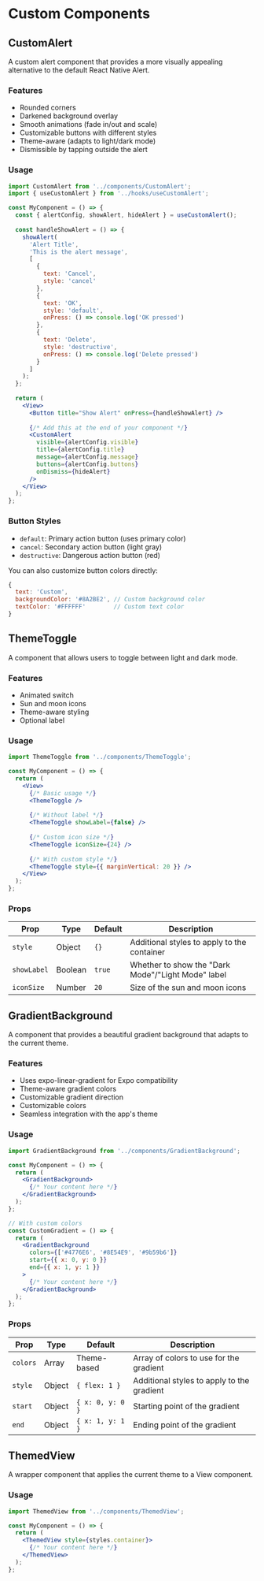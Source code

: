 # Custom Components

## CustomAlert

A custom alert component that provides a more visually appealing alternative to the default React Native Alert.

### Features

- Rounded corners
- Darkened background overlay
- Smooth animations (fade in/out and scale)
- Customizable buttons with different styles
- Theme-aware (adapts to light/dark mode)
- Dismissible by tapping outside the alert

### Usage

```jsx
import CustomAlert from '../components/CustomAlert';
import { useCustomAlert } from '../hooks/useCustomAlert';

const MyComponent = () => {
  const { alertConfig, showAlert, hideAlert } = useCustomAlert();
  
  const handleShowAlert = () => {
    showAlert(
      'Alert Title',
      'This is the alert message',
      [
        { 
          text: 'Cancel', 
          style: 'cancel' 
        },
        { 
          text: 'OK', 
          style: 'default',
          onPress: () => console.log('OK pressed')
        },
        { 
          text: 'Delete', 
          style: 'destructive',
          onPress: () => console.log('Delete pressed')
        }
      ]
    );
  };
  
  return (
    <View>
      <Button title="Show Alert" onPress={handleShowAlert} />
      
      {/* Add this at the end of your component */}
      <CustomAlert
        visible={alertConfig.visible}
        title={alertConfig.title}
        message={alertConfig.message}
        buttons={alertConfig.buttons}
        onDismiss={hideAlert}
      />
    </View>
  );
};
```

### Button Styles

- `default`: Primary action button (uses primary color)
- `cancel`: Secondary action button (light gray)
- `destructive`: Dangerous action button (red)

You can also customize button colors directly:

```jsx
{
  text: 'Custom',
  backgroundColor: '#8A2BE2', // Custom background color
  textColor: '#FFFFFF'        // Custom text color
}
```

## ThemeToggle

A component that allows users to toggle between light and dark mode.

### Features

- Animated switch
- Sun and moon icons
- Theme-aware styling
- Optional label

### Usage

```jsx
import ThemeToggle from '../components/ThemeToggle';

const MyComponent = () => {
  return (
    <View>
      {/* Basic usage */}
      <ThemeToggle />
      
      {/* Without label */}
      <ThemeToggle showLabel={false} />
      
      {/* Custom icon size */}
      <ThemeToggle iconSize={24} />
      
      {/* With custom style */}
      <ThemeToggle style={{ marginVertical: 20 }} />
    </View>
  );
};
```

### Props

| Prop | Type | Default | Description |
|------|------|---------|-------------|
| `style` | Object | `{}` | Additional styles to apply to the container |
| `showLabel` | Boolean | `true` | Whether to show the "Dark Mode"/"Light Mode" label |
| `iconSize` | Number | `20` | Size of the sun and moon icons |

## GradientBackground

A component that provides a beautiful gradient background that adapts to the current theme.

### Features

- Uses expo-linear-gradient for Expo compatibility
- Theme-aware gradient colors
- Customizable gradient direction
- Customizable colors
- Seamless integration with the app's theme

### Usage

```jsx
import GradientBackground from '../components/GradientBackground';

const MyComponent = () => {
  return (
    <GradientBackground>
      {/* Your content here */}
    </GradientBackground>
  );
};

// With custom colors
const CustomGradient = () => {
  return (
    <GradientBackground
      colors={['#4776E6', '#8E54E9', '#9b59b6']}
      start={{ x: 0, y: 0 }}
      end={{ x: 1, y: 1 }}
    >
      {/* Your content here */}
    </GradientBackground>
  );
};
```

### Props

| Prop | Type | Default | Description |
|------|------|---------|-------------|
| `colors` | Array | Theme-based | Array of colors to use for the gradient |
| `style` | Object | `{ flex: 1 }` | Additional styles to apply to the gradient |
| `start` | Object | `{ x: 0, y: 0 }` | Starting point of the gradient |
| `end` | Object | `{ x: 1, y: 1 }` | Ending point of the gradient |

## ThemedView

A wrapper component that applies the current theme to a View component.

### Usage

```jsx
import ThemedView from '../components/ThemedView';

const MyComponent = () => {
  return (
    <ThemedView style={styles.container}>
      {/* Your content here */}
    </ThemedView>
  );
};
``` 